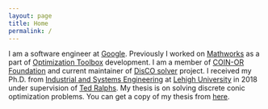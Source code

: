 ```yaml
---
layout: page
title: Home
permalink: /
---
```


I am a software engineer at [Google][google]. Previously I worked on
[Mathworks][mathworks] as a part of [Optimization Toolbox][optim-toolbox]
development. I am a member of [COIN-OR Foundation][coin-or-mainpage] and current
maintainer of [DisCO solver][disco-git] project. I received my Ph.D. from
[Industrial and Systems Engineering][ise-lehigh] at [Lehigh University][lehigh]
in 2018 under supervision of [Ted Ralphs][ted-mainpage]. My thesis is on
solving discrete conic optimization problems. You can get a copy of my thesis
from [here][phd-thesis].

[lehigh]: http://lehigh.edu
[comp-theory]: https://en.wikipedia.org/wiki/Computability_theory
[github-aykut]: https://github.com/aykutbulut
[ted-mainpage]: http://coral.ie.lehigh.edu/~ted/
[mathworks]: https://www.mathworks.com/
[optim-toolbox]: https://www.mathworks.com/products/optimization.html
[google]: https://www.google.com/
[coin-or-mainpage]: https://www.coin-or.org/
[coin-or-git]: https://github.com/coin-or
[aykut-git]: https://github.com/aykutbulut
[disco-git]: https://github.com/coin-or/DisCO
[ise-lehigh]: https://ise.lehigh.edu/
[coral-mainpage]: http://coral.ise.lehigh.edu/
[phd-thesis]: https://preserve.lehigh.edu/etd/2981/

